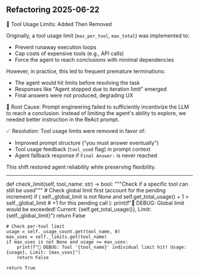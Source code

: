 

## Refactoring 2025-06-22
🧯 Tool Usage Limits: Added Then Removed

Originally, a tool usage limit (`max_per_tool`, `max_total`) was implemented to:
- Prevent runaway execution loops
- Cap costs of expensive tools (e.g., API calls)
- Force the agent to reach conclusions with minimal dependencies

However, in practice, this led to frequent premature terminations:
- The agent would hit limits before resolving the task
- Responses like "Agent stopped due to iteration limit" emerged
- Final answers were not produced, degrading UX

📌 Root Cause: Prompt engineering failed to sufficiently incentivize the LLM to reach a conclusion.
Instead of limiting the agent's ability to explore, we needed better instruction in the ReAct prompt.

✅ Resolution:
Tool usage limits were removed in favor of:
- Improved prompt structure ("you must answer eventually")
- Tool usage feedback (`tool_used` flag) in prompt context
- Agent fallback response if `Final Answer:` is never reached

This shift restored agent reliability while preserving flexibility.

---


def check_limit(self, tool_name: str) -> bool:
    """Check if a specific tool can still be used"""
    # Check global limit first (account for the pending increment)
    if (
        self._global_limit is not None
        and self.get_total_usage() + 1 > self._global_limit  # +1 for this pending call
    ):
        print(f"🚫 DEBUG: Global limit would be exceeded! Current: {self.get_total_usage()}, Limit: {self._global_limit}")
        return False

    # Check per-tool limit
    usage = self._usage_count.get(tool_name, 0)
    max_uses = self._limits.get(tool_name)
    if max_uses is not None and usage >= max_uses:
        print(f"🚫 DEBUG: Tool '{tool_name}' individual limit hit! Usage: {usage}, Limit: {max_uses}")
        return False

    return True